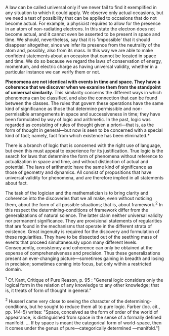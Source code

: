 A law can be called universal only if we never fail to find it exemplified in any situation to which it could apply. We observe only actual occasions, but we need a test of possibility that can be applied to occasions that do not become actual. For example, a physicist requires to allow for the presence in an atom of non-radiating electrons. In this state the electron does not become actual, and it cannot even be asserted to be present in space and time. We should, nevertheless, say that it is 'impossible' that it should disappear altogether, since we infer its presence from the neutrality of the atom and, possibly, also from its mass. In this way we are able to make confident statements about an occasion that cannot be located in space and time. We do so because we regard the laws of conservation of energy, momentum, and electric charge as having universal validity, whether in a particular instance we can verify them or not.

**Phenomena are not identical with events in time and space. They have a coherence that we discover when we examine them from the standpoint of universal similarity.** This similarity concerns the different ways in which phenomena can be classified, and also the connection that can be found between the classes. The rules that govern these operations have the same kind of significance as those that determine permissible and non-permissible arrangements in space and successiveness in time; they have been formulated by way of logic and arithmetic. In the past, logic was regarded as consisting of rules of thought given a priori—that is, as the form of thought in general—but now is seen to be concerned with a special kind of fact; namely, fact from which existence has been eliminated.* 

There is a branch of logic that is concerned with the right use of language, but even this must appeal to experience for its justification. True logic is the search for laws that determine the form of phenomena without reference to actualization in space and time, and without distinction of actual and potential. The laws of arithmetic have the same kind of significance as those of geometry and dynamics. All consist of propositions that have universal validity for phenomena, and are therefore implied in all statements about fact. 

The task of the logician and the mathematician is to bring clarity and coherence into the discoveries that we all make, even without noticing them, about the form of all possible situations; that is, about framework.<sup>2</sup> In this respect the determining-conditions of framework differ from the generalizations of natural science. The latter claim neither universal validity nor permanent significance. They are provisional statements of regularities that are found in the mechanisms that operate in the different strata of existence. Great ingenuity is required for the discovery and formulation of these regularities. They have to be dissected out of the seething mass of events that proceed simultaneously upon many different levels. Consequently, consistency and coherence can only be obtained at the expense of comprehensiveness and precision. Thus these generalizations present an ever-changing picture—sometimes gaining in breadth and losing in precision; sometimes coming into focus, but only within a restricted domain.

<sup>1</sup> Cf. Kant, Critique of Pure Reason, p. 95 : "General logic considers only the logical form in the relation of any knowledge to any other knowledge; that is, it treats of form of thought in general." 

<sup>2</sup> Husserl came very close to seeing the character of the determining-conditions, but he sought to reduce them all to pure logic. Farber (loc. cit., pp. 144-5) writes: "Space, conceived as the form of order of the world of appearance, is distinguished from space in the sense of a formally defined manifold. ... If by space is meant the categorical form of world-space, then it comes under the genus of pure—categorically determined —manifold."] 